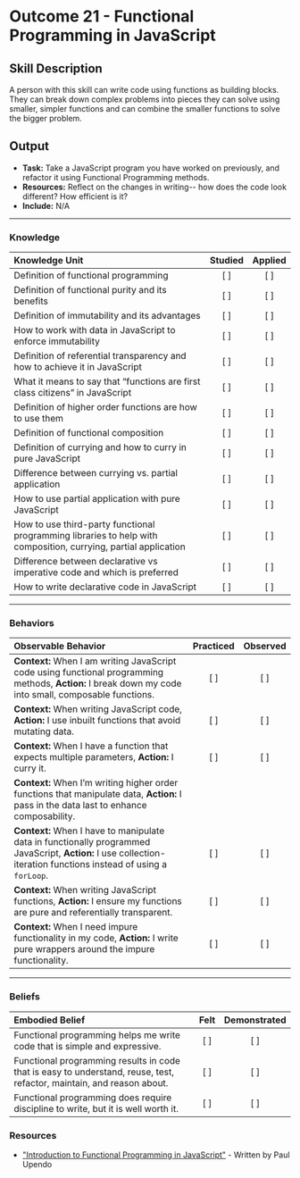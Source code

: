 # Outcome 21 - Functional Programming in JavaScript

## Skill Description
A person with this skill can write code using functions as building blocks. They can break down complex problems into pieces they can solve using smaller, simpler functions and can combine the smaller functions to solve the bigger problem.

## Output
- **Task:** Take a JavaScript program you have worked on previously, and refactor it using Functional Programming methods. 
- **Resources:** Reflect on the changes in writing-- how does the code look different? How efficient is it? 
- **Include:** N/A

-------

### Knowledge

| Knowledge Unit   |      Studied      | Applied |
|:-------------|:------------------:|:--------:|
| Definition of functional programming | [ ] | [ ] |
| Definition of functional purity and its benefits | [ ] | [ ] |
| Definition of immutability and its advantages | [ ] | [ ] |
| How to work with data in JavaScript to enforce immutability | [ ] | [ ] |
| Definition of referential transparency and how to achieve it in JavaScript | [ ] | [ ] |
| What it means to say that “functions are first class citizens” in JavaScript | [ ] | [ ] |
| Definition of higher order functions are how to use them | [ ] | [ ] |
| Definition of functional composition | [ ] | [ ] |
| Definition of currying and how to curry in pure JavaScript | [ ] | [ ] |
| Difference between currying vs. partial application | [ ] | [ ] |
| How to use partial application with pure JavaScript | [ ] | [ ] |
| How to use third-party functional programming libraries to help with composition, currying, partial application | [ ] | [ ] |
| Difference between declarative vs imperative code and which is preferred | [ ] | [ ] |
| How to write declarative code in JavaScript | [ ] | [ ] |

-------

### Behaviors

| Observable Behavior   |      Practiced      | Observed |
|:-------------|:------------------:|:--------:|
| **Context:** When I am writing JavaScript code using functional programming methods, **Action:** I break down my code into small, composable functions. |   [ ]   |   [ ] |
| **Context:** When writing JavaScript code, **Action:** I use inbuilt functions that avoid mutating data. |   [ ]   |   [ ] |
| **Context:** When I have a function that expects multiple parameters, **Action:** I curry it. |   [ ]   |   [ ] |
| **Context:** When I’m writing higher order functions that manipulate data, **Action:** I pass in the data last to enhance composability.
| **Context:** When I have to manipulate data in functionally programmed JavaScript, **Action:** I use collection-iteration functions instead of using a `forLoop`. |   [ ]   |   [ ] |
| **Context:** When writing JavaScript functions, **Action:** I ensure my functions are pure and referentially transparent. |   [ ]   |   [ ] |
| **Context:** When I need impure functionality in my code, **Action:** I write pure wrappers around the impure functionality. |   [ ]   |   [ ] |

-------

### Beliefs

| Embodied Belief   |      Felt      | Demonstrated |
|:-------------|:------------------:|:--------:|
| Functional programming helps me write code that is simple and expressive. |   [ ]   |   [ ] |
| Functional programming results in code that is easy to understand, reuse, test, refactor, maintain, and reason about. |   [ ]   |   [ ] |
| Functional programming does require discipline to write, but it is well worth it.  |   [ ]   |   [ ] |


### Resources

- ["Introduction to Functional Programming in JavaScript"](https://medium.com/the-andela-way/introduction-to-functional-programming-in-javascript-1e7118545618) - Written by Paul Upendo
